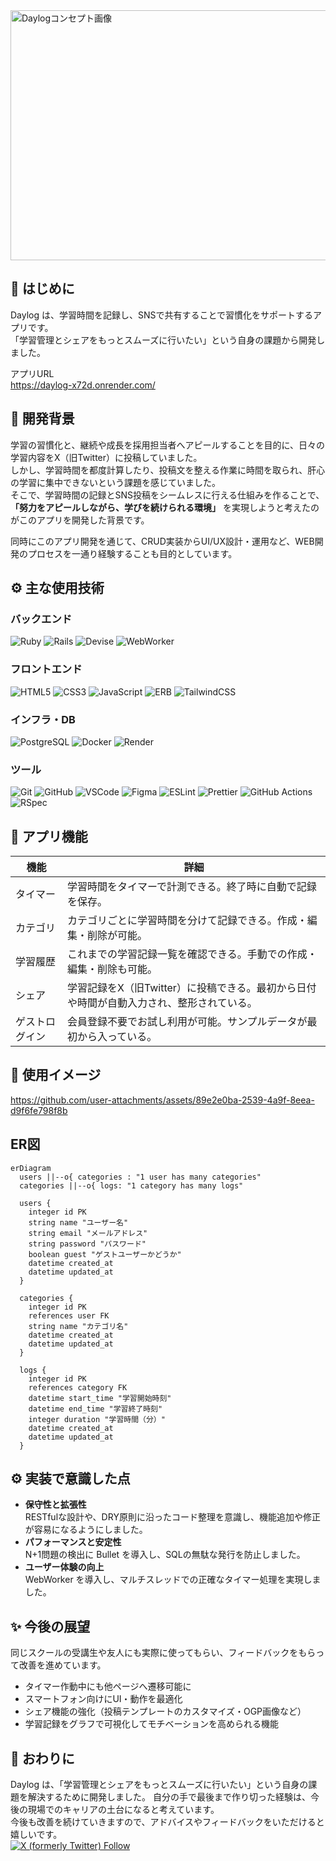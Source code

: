<img width="1200" height="400" alt="Daylogコンセプト画像" src="https://github.com/user-attachments/assets/418d4ff7-a6ac-4b0f-be0a-1ea902d6bc27" />

## 📖 はじめに
Daylog は、学習時間を記録し、SNSで共有することで習慣化をサポートするアプリです。  
「学習管理とシェアをもっとスムーズに行いたい」という自身の課題から開発しました。

アプリURL  
https://daylog-x72d.onrender.com/  

## 🎯 開発背景
学習の習慣化と、継続や成長を採用担当者へアピールすることを目的に、日々の学習内容をX（旧Twitter）に投稿していました。  
しかし、学習時間を都度計算したり、投稿文を整える作業に時間を取られ、肝心の学習に集中できないという課題を感じていました。  
そこで、学習時間の記録とSNS投稿をシームレスに行える仕組みを作ることで、**「努力をアピールしながら、学びを続けられる環境」** を実現しようと考えたのがこのアプリを開発した背景です。

同時にこのアプリ開発を通じて、CRUD実装からUI/UX設計・運用など、WEB開発のプロセスを一通り経験することも目的としています。

## ⚙️ 主な使用技術

### バックエンド
![Ruby](https://img.shields.io/badge/Ruby-CC342D?style=flat&logo=ruby&logoColor=white)
![Rails](https://img.shields.io/badge/Rails-D30001?style=flat&logo=rubyonrails&logoColor=white)
![Devise](https://img.shields.io/badge/Devise-CC0000?style=flat&logo=rubyonrails&logoColor=white)
![WebWorker](https://img.shields.io/badge/WebWorker-0052CC?style=flat&logo=javascript&logoColor=white)

### フロントエンド
![HTML5](https://img.shields.io/badge/HTML5-E34F26?style=flat&logo=html5&logoColor=white)
![CSS3](https://img.shields.io/badge/CSS3-1572B6?style=flat&logo=css&logoColor=white)
![JavaScript](https://img.shields.io/badge/JavaScript-F7DF1E?style=flat&logo=javascript&logoColor=black)
![ERB](https://img.shields.io/badge/ERB-CC342D?style=flat&logo=ruby&logoColor=white)
![TailwindCSS](https://img.shields.io/badge/Tailwind_CSS-38B2AC?style=flat&logo=tailwind-css&logoColor=white)

### インフラ・DB
![PostgreSQL](https://img.shields.io/badge/PostgreSQL-4169E1?style=flat&logo=postgresql&logoColor=white)
![Docker](https://img.shields.io/badge/Docker-2496ED?style=flat&logo=docker&logoColor=white)
![Render](https://img.shields.io/badge/Render-46E3B7?style=flat&logo=render&logoColor=black)

### ツール
![Git](https://img.shields.io/badge/Git-F05032?style=flat&logo=git&logoColor=white)
![GitHub](https://img.shields.io/badge/GitHub-181717?style=flat&logo=github&logoColor=white)
![VSCode](https://img.shields.io/badge/VSCode-007ACC?style=flat&logo=visual-studio-code&logoColor=white)
![Figma](https://img.shields.io/badge/Figma-F24E1E?style=flat&logo=figma&logoColor=white)
![ESLint](https://img.shields.io/badge/ESLint-4B32C3?style=flat&logo=eslint&logoColor=white)
![Prettier](https://img.shields.io/badge/Prettier-F7B93E?style=flat&logo=prettier&logoColor=black)
![GitHub Actions](https://img.shields.io/badge/GitHub_Actions-2088FF?style=flat&logo=githubactions&logoColor=white)
![RSpec](https://img.shields.io/badge/RSpec-FF0000?style=flat&logo=rubyonrails&logoColor=white)

## 📝 アプリ機能

| 機能 | 詳細 |
|-----------|--------|
| タイマー | 学習時間をタイマーで計測できる。終了時に自動で記録を保存。 |
| カテゴリ | カテゴリごとに学習時間を分けて記録できる。作成・編集・削除が可能。 |
| 学習履歴 | これまでの学習記録一覧を確認できる。手動での作成・編集・削除も可能。 |
| シェア | 学習記録をX（旧Twitter）に投稿できる。最初から日付や時間が自動入力され、整形されている。 |
| ゲストログイン | 会員登録不要でお試し利用が可能。サンプルデータが最初から入っている。 |

  
## 🎥 使用イメージ  
https://github.com/user-attachments/assets/89e2e0ba-2539-4a9f-8eea-d9f6fe798f8b



## ER図
```mermaid
erDiagram
  users ||--o{ categories : "1 user has many categories"
  categories ||--o{ logs: "1 category has many logs"

  users {
    integer id PK
    string name "ユーザー名"
    string email "メールアドレス"
    string password "パスワード"
    boolean guest "ゲストユーザーかどうか"
    datetime created_at
    datetime updated_at
  }

  categories {
    integer id PK
    references user FK
    string name "カテゴリ名"
    datetime created_at
    datetime updated_at
  }

  logs {
    integer id PK
    references category FK
    datetime start_time "学習開始時刻"
    datetime end_time "学習終了時刻"
    integer duration "学習時間（分）"
    datetime created_at
    datetime updated_at
  }
```

## ⚙️ 実装で意識した点
- **保守性と拡張性**  
  RESTfulな設計や、DRY原則に沿ったコード整理を意識し、機能追加や修正が容易になるようにしました。
- **パフォーマンスと安定性**  
  N+1問題の検出に Bullet を導入し、SQLの無駄な発行を防止しました。  
- **ユーザー体験の向上**  
  WebWorker を導入し、マルチスレッドでの正確なタイマー処理を実現しました。

## ✨️ 今後の展望
同じスクールの受講生や友人にも実際に使ってもらい、フィードバックをもらって改善を進めています。

- タイマー作動中にも他ページへ遷移可能に
- スマートフォン向けにUI・動作を最適化
- シェア機能の強化（投稿テンプレートのカスタマイズ・OGP画像など）
- 学習記録をグラフで可視化してモチベーションを高められる機能  

## 🙌 おわりに
Daylog は、「学習管理とシェアをもっとスムーズに行いたい」という自身の課題を解決するために開発しました。
自分の手で最後まで作り切った経験は、今後の現場でのキャリアの土台になると考えています。   
今後も改善を続けていきますので、アドバイスやフィードバックをいただけると嬉しいです。   
[![X (formerly Twitter) Follow](https://img.shields.io/badge/@19991126kai-000000?logo=x&logoColor=white)](https://x.com/19991126kai)
